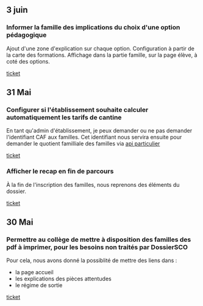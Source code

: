 
## 3 juin

### Informer la famille des implications du choix d'une option pédagogique

Ajout d'une zone d'explication sur chaque option. Configuration à partir de la carte des formations. Affichage dans la partie famille, sur la page élève, à coté des options.

[ticket](https://gitlab.com/dossiersco/dossiersco/issues/486)

## 31 Mai

### Configurer si l'établissement souhaite calculer automatiquement les tarifs de cantine

En tant qu'admin d'établissement, je peux demander ou ne pas demander l'identifiant CAF aux familles. Cet identifiant nous servira ensuite pour demander le quotient familliale des familles via [api particulier](https://api.gouv.fr/api/api-particulier.html)

[ticket](https://gitlab.com/dossiersco/dossiersco/issues/576)


### Afficher le recap en fin de parcours

À la fin de l'inscription des familles, nous reprenons des éléments du dossier.


[ticket](https://gitlab.com/dossiersco/dossiersco/issues/590)


## 30 Mai

### Permettre au collège de mettre à disposition des familles des pdf à imprimer, pour les besoins non traités par DossierSCO

Pour cela, nous avons donné la possiblité de mettre des liens dans :
- la page accueil
- les explications des pièces attentudes
- le régime de sortie

[ticket](https://gitlab.com/dossiersco/dossiersco/issues/553)

